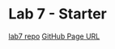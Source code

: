 # Lab 7 - Starter
[lab7 repo](https://github.com/bkim9/Lab7_Starter)
[GitHub Page URL](https://bkim9.github.io/Lab7_Starter/)